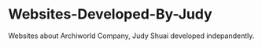 Websites-Developed-By-Judy
==========================

Websites about Archiworld Company, Judy Shuai developed indepandently.
